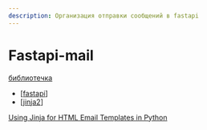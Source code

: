 ```yaml
---
description: Организация отправки сообщений в fastapi
---
```

# Fastapi-mail

[библиотечка](https://sabuhish.github.io/fastapi-mail/#fastapi-mail)

- [[fastapi]]
- [[jinja2]]

[Using Jinja for HTML Email Templates in Python](https://frankcorso.dev/email-html-templates-jinja-python.html)

[//begin]: # "Autogenerated link references for markdown compatibility"
[fastapi]: ../lists/fastapi "Fastapi"
[jinja2]: jinja2 "Jinja2"
[//end]: # "Autogenerated link references"
